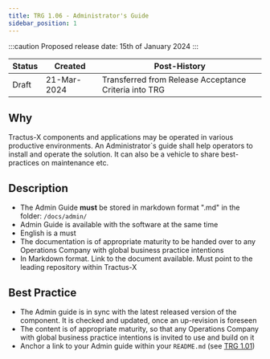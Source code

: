 ```yaml
---
title: TRG 1.06 - Administrator's Guide
sidebar_position: 1
---
```


:::caution
Proposed release date: 15th of January 2024
:::

| Status | Created      | Post-History                                          |
|--------|--------------|-------------------------------------------------------|
| Draft  | 21-Mar-2024  | Transferred from Release Acceptance Criteria into TRG |

## Why

Tractus-X components and applications may be operated in various productive environments. An Administrator`s guide shall help operators to install and operate the solution. It can also be a vehicle to share best-practices on maintenance etc.

## Description

- The Admin Guide **must** be stored in markdown format ".md" in the folder: `/docs/admin/`
- Admin Guide is available with the software at the same time
- English is a must
- The documentation is of appropriate maturity to be handed over to any Operations Company with global business practice intentions
- In Markdown format. Link to the document available. Must point to the leading repository within Tractus-X

## Best Practice

- The Admin guide is in sync with the latest released version of the component. It is checked and updated, once an up-revision is foreseen
- The content is of appropriate maturity, so that any Operations Company with global business practice intentions is invited to use and build on it
- Anchor a link to your Admin guide within your `README.md` (see [TRG 1.01](https://eclipse-tractusx.github.io/docs/release/trg-1/trg-1-1))
